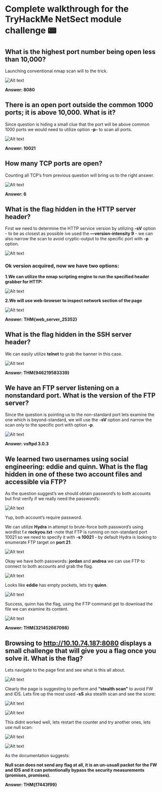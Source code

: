 # Complete walkthrough for the TryHackMe NetSect module challenge :pager:


## What is the highest port number being open less than 10,000?

Launching conventional nmap scan will to the trick.

![Alt text](Untitled.png)

**Answer: 8080**

## There is an open port outside the common 1000 ports; it is above 10,000. What is it?

Since question is hiding a small clue that the port will be above common 1000 ports we would need to utilize option **-p-** to scan all ports.

![Alt text](<Untitled 1.png>)

******Answer: 10021******

## How many TCP ports are open?

Counting all TCP’s from previous question will bring us to the right answer.

![Alt text](<Untitled 1.png>)

******Answer: 6******

## What is the flag hidden in the HTTP server header?

First we need to determine the HTTP service version by utilizing **-sV** option - to be as closest as possible ive used the **—version-intensity 9** - we can also narrow the scan to avoid cryptic-output to the specific port with **-p** option. 

![Alt text](<Untitled 2.png>)

### **Ok version acquired, now we have two options:**

**1.We can utilize the nmap scripting engine to run the specified header grabber for HTTP:**

![Alt text](<Untitled 3.png>)

**2.We will use web-browser to inspect network section of the page**

![Alt text](<Untitled 4.png>)

**Answer:** **THM{web_server_25352}**

## What is the flag hidden in the SSH server header?

We can easily utilize **telnet** to grab the banner in this case.

![Alt text](<Untitled 5.png>)

**Answer: THM{946219583339}**

## We have an FTP server listening on a nonstandard port. What is the version of the FTP server?

Since the question is pointing us to the non-standard port lets examine the one which is beyond-standard, we will use the **-sV** option and narrow the scan only to the specific port with option **-p**.

![Alt text](<Untitled 6.png>)

**Answer: vsftpd 3.0.3**

## We learned two usernames using social engineering: eddie and quinn. What is the flag hidden in one of these two account files and accessible via FTP?

As the question suggest’s we should obtain password’s to both accounts but first verify if we really need the password’s:

![Alt text](<Untitled 7.png>)

Yup, both account’s require password.

We can utilize **Hydra** in attempt to brute-force both password’s using wordlist f.e **rockyou.txt** -note that FTP is running on non-standard port 10021 so we need to specify it with **-s 10021** - by default Hydra is looking to enumerate FTP target on **port 21**.

![Alt text](<Untitled 8.png>)

Okay we have both passwords: **jordan** and **andrea** we can use FTP to connect to both accounts and grab the flag.

![Alt text](<Untitled 9.png>)

Looks like **eddie** has empty pockets, lets try **quinn**.

![Alt text](<Untitled 10.png>)

Success, quinn has the flag, using the FTP command get to download the file we can examine its content.

![Alt text](<Untitled 11.png>)

**Answer: THM{321452667098}**

## Browsing to http://10.10.74.187:8080 displays a small challenge that will give you a flag once you solve it. What is the flag?

Lets navigate to the page first and see what is this all about.

![Alt text](<Untitled 12.png>)

Clearly the page is suggesting to perform and **“stealth scan”** to avoid FW and IDS. Lets fire up the most used **-sS** aka stealth scan and see the score:

![Alt text](<Untitled 13.png>)

![Alt text](<Untitled 14.png>)

This didnt worked well, lets restart the counter and try another ones, lets use null scan:

![Alt text](<Untitled 15.png>)

![Alt text](<Untitled 16.png>)

As the documentation suggests:

**Null scan does not send any flag at all, it is an un-usuall packet for the FW and IDS and it can potentionally bypass the security measurements (promises, promises).** 

**Answer: THM{f7443f99}**